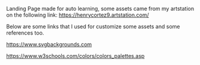 Landing Page made for auto learning, some assets came from my artstation on the following link: https://henrycortez9.artstation.com/

Below are some links that I used for customize some assets and some references too.

https://www.svgbackgrounds.com

https://www.w3schools.com/colors/colors_palettes.asp
